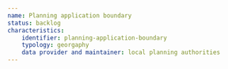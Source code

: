 ```yaml
---
name: Planning application boundary
status: backlog
characteristics:
    identifier: planning-application-boundary
    typology: georgaphy
    data provider and maintainer: local planning authorities
---
```

